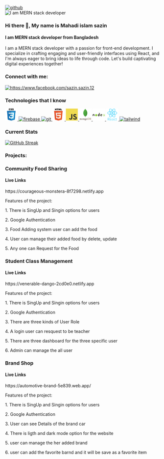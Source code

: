 [<img src='https://cdn.jsdelivr.net/npm/simple-icons@3.0.1/icons/github.svg' alt='github' height='40'>](https://github.com/sazin222)  
![I am MERN stack developer](https://i.ibb.co/vZ4Y4pV/Black-and-Blue-Bold-Business-Promo-Linked-In-Article-Cover-Image-1.png)
### Hi there 👋, My name is Mahadi islam sazin
#### I am MERN stack developer from Bangladesh


I am a MERN stack developer with a passion for front-end development. I specialize in crafting engaging and user-friendly interfaces using React, and I'm always eager to bring ideas to life through code. Let's build captivating digital experiences together!

<h3 align="left">Connect with me:</h3>
<p align="left">
<a href="https://fb.com/https://www.facebook.com/sazin.sazin.12" target="blank"><img align="center" src="https://raw.githubusercontent.com/rahuldkjain/github-profile-readme-generator/master/src/images/icons/Social/facebook.svg" alt="https://www.facebook.com/sazin.sazin.12" height="30" width="40" /></a>
</p>

<h3 align="left">Technologies that I know</h3>
<p align="left"> <a href="https://www.w3schools.com/css/" target="_blank" rel="noreferrer"> <img src="https://raw.githubusercontent.com/devicons/devicon/master/icons/css3/css3-original-wordmark.svg" alt="css3" width="40" height="40"/> </a> <a href="https://firebase.google.com/" target="_blank" rel="noreferrer"> <img src="https://www.vectorlogo.zone/logos/firebase/firebase-icon.svg" alt="firebase" width="40" height="40"/> </a> <a href="https://git-scm.com/" target="_blank" rel="noreferrer"> <img src="https://www.vectorlogo.zone/logos/git-scm/git-scm-icon.svg" alt="git" width="40" height="40"/> </a> <a href="https://www.w3.org/html/" target="_blank" rel="noreferrer"> <img src="https://raw.githubusercontent.com/devicons/devicon/master/icons/html5/html5-original-wordmark.svg" alt="html5" width="40" height="40"/> </a> <a href="https://developer.mozilla.org/en-US/docs/Web/JavaScript" target="_blank" rel="noreferrer"> <img src="https://raw.githubusercontent.com/devicons/devicon/master/icons/javascript/javascript-original.svg" alt="javascript" width="40" height="40"/> </a> <a href="https://www.mongodb.com/" target="_blank" rel="noreferrer"> <img src="https://raw.githubusercontent.com/devicons/devicon/master/icons/mongodb/mongodb-original-wordmark.svg" alt="mongodb" width="40" height="40"/> </a> <a href="https://nodejs.org" target="_blank" rel="noreferrer"> <img src="https://raw.githubusercontent.com/devicons/devicon/master/icons/nodejs/nodejs-original-wordmark.svg" alt="nodejs" width="40" height="40"/> </a> <a href="https://reactjs.org/" target="_blank" rel="noreferrer"> <img src="https://raw.githubusercontent.com/devicons/devicon/master/icons/react/react-original-wordmark.svg" alt="react" width="40" height="40"/> </a> <a href="https://tailwindcss.com/" target="_blank" rel="noreferrer"> <img src="https://www.vectorlogo.zone/logos/tailwindcss/tailwindcss-icon.svg" alt="tailwind" width="40" height="40"/> </a> </p>  



<h3 align="left">Current Stats</h3>

[![GitHub Streak](https://streak-stats.demolab.com?user=sazin222&theme=merko)](https://git.io/streak-stats)


<h3 align="left">Projects:</h3>

<h3 align="left">Community Food Sharing</h3>
<h4 align="left">Live Links</h4>
https://courageous-monstera-8f7298.netlify.app

<p  align="left">Features of the project:</p>
<p align="left">1. There is SingUp and Singin options for users</p>
<p align="left">2. Google Authentication</p>
<p align="left">3. Food Adding system user can add the food</p>
<p align="left">4. User can manage their added food by delete, update</p>
<p align="left">5. Any one can Request for the Food</p>



<h3 align="left">Student Class Management</h3>
<h4 align="left">Live Links</h4>
https://venerable-dango-2cd0e0.netlify.app

<p  align="left">Features of the project:</p>
<p align="left">1. There is SingUp and Singin options for users</p>
<p align="left">2. Google Authentication</p>
<p align="left">3. There are three kinds of User Role</p>
<p align="left">4. A login user can resquest to be teacher</p>
<p align="left">5. There are three dashboard for the three specific user</p>
<p align="left">6. Admin can manage the all user</p>



<h3 align="left">Brand Shop</h3>
<h4 align="left">Live Links</h4>
https://automotive-brand-5e839.web.app/

<p  align="left">Features of the project:</p>
<p align="left">1. There is SingUp and Singin options for users</p>
<p align="left">2. Google Authentication</p>
<p align="left">3. User can see Details of the brand car</p>
<p align="left">4. There is ligth and dark mode option for the website</p>
<p align="left">5. user can manage the her added brand</p>
<p align="left">6. user can add the favorite barnd and it will be save as a favorite item</p>














